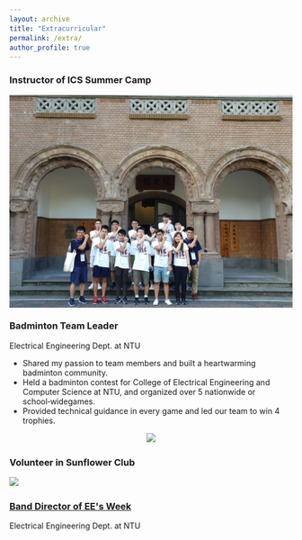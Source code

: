 ```yaml
---
layout: archive
title: "Extracurricular"
permalink: /extra/
author_profile: true
---
```


### Instructor of ICS Summer Camp  
<img align='center' src='/images/camp.jpg' width='600' > <br/>  

### Badminton Team Leader  
Electrical Engineering Dept. at NTU  
- Shared my passion to team members and built a heartwarming badminton community.  
- Held a badminton contest for College of Electrical Engineering and Computer Science at NTU, and organized over 5 nationwide or school‑widegames.  
- Provided technical guidance in every game and led our team to win 4 trophies.  
<p align="center">
    <img src='/images/sunflower.JPG' width='600' > <br/>  
</p>

### Volunteer in Sunflower Club  
<img src='/images/sunflower.JPG' width='600' > <br/>  

### [Band Director of EE's Week <pokeeman>](https://www.facebook.com/2016eeweek/)  
Electrical Engineering Dept. at NTU  
